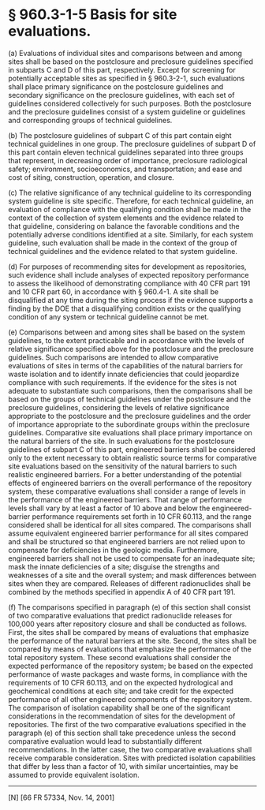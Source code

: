 # § 960.3-1-5   Basis for site evaluations.

(a) Evaluations of individual sites and comparisons between and among sites shall be based on the postclosure and preclosure guidelines specified in subparts C and D of this part, respectively. Except for screening for potentially acceptable sites as specified in § 960.3-2-1, such evaluations shall place primary significance on the postclosure guidelines and secondary significance on the preclosure guidelines, with each set of guidelines considered collectively for such purposes. Both the postclosure and the preclosure guidelines consist of a system guideline or guidelines and corresponding groups of technical guidelines. 


(b) The postclosure guidelines of subpart C of this part contain eight technical guidelines in one group. The preclosure guidelines of subpart D of this part contain eleven technical guidelines separated into three groups that represent, in decreasing order of importance, preclosure radiological safety; environment, socioeconomics, and transportation; and ease and cost of siting, construction, operation, and closure. 


(c) The relative significance of any technical guideline to its corresponding system guideline is site specific. Therefore, for each technical guideline, an evaluation of compliance with the qualifying condition shall be made in the context of the collection of system elements and the evidence related to that guideline, considering on balance the favorable conditions and the potentially adverse conditions identified at a site. Similarly, for each system guideline, such evaluation shall be made in the context of the group of technical guidelines and the evidence related to that system guideline. 


(d) For purposes of recommending sites for development as repositories, such evidence shall include analyses of expected repository performance to assess the likelihood of demonstrating compliance with 40 CFR part 191 and 10 CFR part 60, in accordance with § 960.4-1. A site shall be disqualified at any time during the siting process if the evidence supports a finding by the DOE that a disqualifying condition exists or the qualifying condition of any system or technical guideline cannot be met. 


(e) Comparisons between and among sites shall be based on the system guidelines, to the extent practicable and in accordance with the levels of relative significance specified above for the postclosure and the preclosure guidelines. Such comparisons are intended to allow comparative evaluations of sites in terms of the capabilities of the natural barriers for waste isolation and to identify innate deficiencies that could jeopardize compliance with such requirements. If the evidence for the sites is not adequate to substantiate such comparisons, then the comparisons shall be based on the groups of technical guidelines under the postclosure and the preclosure guidelines, considering the levels of relative significance appropriate to the postclosure and the preclosure guidelines and the order of importance appropriate to the subordinate groups within the preclosure guidelines. Comparative site evaluations shall place primary importance on the natural barriers of the site. In such evaluations for the postclosure guidelines of subpart C of this part, engineered barriers shall be considered only to the extent necessary to obtain realistic source terms for comparative site evaluations based on the sensitivity of the natural barriers to such realistic engineered barriers. For a better understanding of the potential effects of engineered barriers on the overall performance of the repository system, these comparative evaluations shall consider a range of levels in the performance of the engineered barriers. That range of performance levels shall vary by at least a factor of 10 above and below the engineered-barrier performance requirements set forth in 10 CFR 60.113, and the range considered shall be identical for all sites compared. The comparisons shall assume equivalent engineered barrier performance for all sites compared and shall be structured so that engineered barriers are not relied upon to compensate for deficiencies in the geologic media. Furthermore, engineered barriers shall not be used to compensate for an inadequate site; mask the innate deficiencies of a site; disguise the strengths and weaknesses of a site and the overall system; and mask differences between sites when they are compared. Releases of different radionuclides shall be combined by the methods specified in appendix A of 40 CFR part 191. 


(f) The comparisons specified in paragraph (e) of this section shall consist of two comparative evaluations that predict radionuclide releases for 100,000 years after repository closure and shall be conducted as follows. First, the sites shall be compared by means of evaluations that emphasize the performance of the natural barriers at the site. Second, the sites shall be compared by means of evaluations that emphasize the performance of the total repository system. These second evaluations shall consider the expected performance of the repository system; be based on the expected performance of waste packages and waste forms, in compliance with the requirements of 10 CFR 60.113, and on the expected hydrological and geochemical conditions at each site; and take credit for the expected performance of all other engineered components of the repository system. The comparison of isolation capability shall be one of the significant considerations in the recommendation of sites for the development of repositories. The first of the two comparative evaluations specified in the paragraph (e) of this section shall take precedence unless the second comparative evaluation would lead to substantially different recommendations. In the latter case, the two comparative evaluations shall receive comparable consideration. Sites with predicted isolation capabilities that differ by less than a factor of 10, with similar uncertainties, may be assumed to provide equivalent isolation.



---

[N] [66 FR 57334, Nov. 14, 2001]




